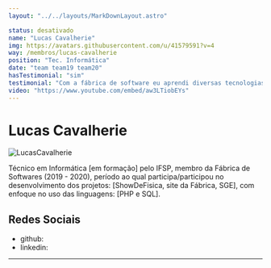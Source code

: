 ```yaml
---
layout: "../../layouts/MarkDownLayout.astro"

status: desativado
name: "Lucas Cavalherie"
img: https://avatars.githubusercontent.com/u/41579591?v=4
way: /membros/lucas-cavalherie
position: "Tec. Informática"
date: "team team19 team20"
hasTestimonial: "sim"
testimonial: "Com a fábrica de software eu aprendi diversas tecnologias que estão em alta no mercado, aprendi como programar da maneira adequada, além de conhecer outras linguagens de programação."
video: "https://www.youtube.com/embed/aw3LTiobEYs"
---
```


# Lucas Cavalherie

 ![LucasCavalherie](https://avatars.githubusercontent.com/u/41579591?v=4)

Técnico em Informática [em formação] pelo IFSP, membro da Fábrica de Softwares (2019 - 2020), período ao qual participa/participou no desenvolvimento dos projetos: [ShowDeFisica, site da Fábrica, SGE], com enfoque no uso das linguagens: [PHP e SQL].

## Redes Sociais
- github:
- linkedin:
***
